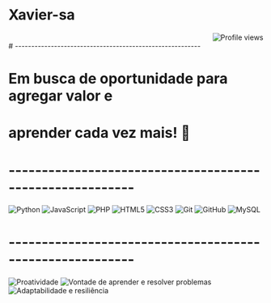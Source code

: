 # Xavier-sa
<div style="display: flex; justify-content: flex-end; align-items: center;">
    <img src="https://komarev.com/ghpvc/?username=wellingtonxs&color=006bed" alt="Profile views" />
</div>
# ---------------------------------------------------------

# Em busca de oportunidade para agregar valor e
# aprender cada vez mais! 🚀
# ---------------------------------------------------------
  ![Python](https://img.shields.io/badge/-Python-3776AB?style=flat-square&logo=python&logoColor=white)
  ![JavaScript](https://img.shields.io/badge/-JavaScript-F7DF1E?style=flat-square&logo=javascript&logoColor=black)
  ![PHP](https://img.shields.io/badge/-PHP-777BB4?style=flat-square&logo=php&logoColor=white)
  ![HTML5](https://img.shields.io/badge/-HTML5-E34F26?style=flat-square&logo=html5&logoColor=white)
  ![CSS3](https://img.shields.io/badge/-CSS3-1572B6?style=flat-square&logo=css3&logoColor=white)
  ![Git](https://img.shields.io/badge/-Git-F05032?style=flat-square&logo=git&logoColor=white)
  ![GitHub](https://img.shields.io/badge/-GitHub-181717?style=flat-square&logo=github&logoColor=white)
  ![MySQL](https://img.shields.io/badge/-MySQL-4479A1?style=flat-square&logo=mysql&logoColor=white)
# ---------------------------------------------------------
  ![Proatividade](https://img.shields.io/badge/-Proatividade-4CAF50?style=flat-square&logo=check-circle&logoColor=white)
  ![Vontade de aprender e resolver problemas](https://img.shields.io/badge/-Vontade%20de%20aprender%20e%20resolver%20problemas-FF9800?style=flat-square&logo=lightbulb&logoColor=white)
  ![Adaptabilidade e resiliência](https://img.shields.io/badge/-Adaptabilidade%20e%20resiliência-2196F3?style=flat-square&logo=refresh&logoColor=white)



